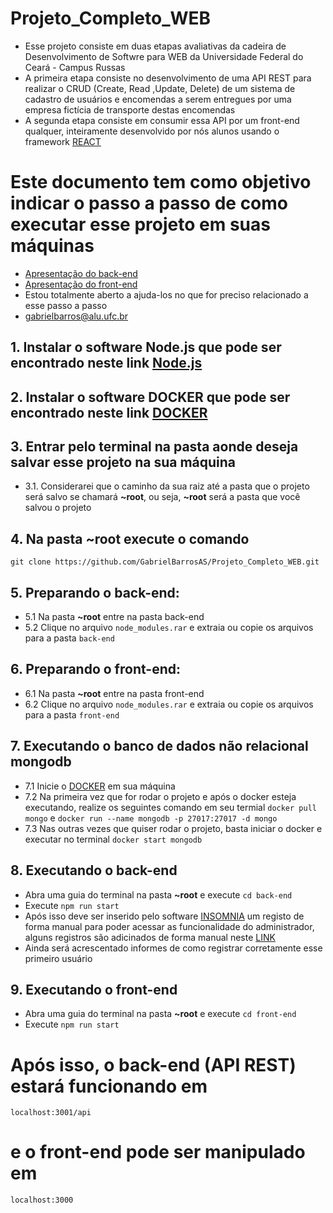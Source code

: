 # Projeto_Completo_WEB
- Esse projeto consiste em duas etapas avaliativas da cadeira de Desenvolvimento de Softwre para WEB da Universidade Federal do Ceará - Campus Russas
- A primeira etapa consiste no desenvolvimento de uma API REST para realizar o CRUD (Create, Read ,Update, Delete) de um sistema de cadastro de usuários e encomendas a serem entregues por uma empresa fictícia de transporte destas encomendas
- A segunda etapa consiste em consumir essa API por um front-end qualquer, inteiramente desenvolvido por nós alunos usando o framework [REACT](https://pt-br.reactjs.org/)
# Este documento tem como objetivo indicar o passo a passo de como executar esse projeto em suas máquinas
- [Apresentação do back-end](https://www.youtube.com/watch?v=wL60_uo6wsw&ab_channel=MauricioMatoso)
- [Apresentação do front-end](https://www.youtube.com/watch?v=vstovdQbKWk&t=581s&ab_channel=MauricioMatoso)
- Estou totalmente aberto a ajuda-los no que for preciso relacionado a esse passo a passo
- gabrielbarros@alu.ufc.br
## 1. Instalar o software Node.js que pode ser encontrado neste link [Node.js](https://nodejs.org/)
## 2. Instalar o software DOCKER que pode ser encontrado neste link [DOCKER](https://www.docker.com/)
## 3. Entrar pelo terminal na pasta aonde deseja salvar esse projeto na sua máquina
- 3.1. Considerarei que o caminho da sua raiz até a pasta que o projeto será salvo se chamará **~root**, ou seja, **~root** será a pasta que você salvou o projeto
## 4. Na pasta **~root** execute o comando
```git clone https://github.com/GabrielBarrosAS/Projeto_Completo_WEB.git```
## 5. Preparando o back-end:
- 5.1 Na pasta **~root** entre na pasta back-end
- 5.2 Clique no arquivo ```node_modules.rar``` e extraia ou copie os arquivos para a pasta ```back-end```
## 6. Preparando o front-end:
- 6.1 Na pasta **~root** entre na pasta front-end
- 6.2 Clique no arquivo ```node_modules.rar``` e extraia ou copie os arquivos para a pasta ```front-end```
## 7. Executando o banco de dados não relacional mongodb
- 7.1 Inicie o [DOCKER](https://www.docker.com/) em sua máquina
- 7.2 Na primeira vez que for rodar o projeto e após o docker esteja executando, realize os seguintes comando em seu termial ```docker pull mongo```  e  ```docker run --name mongodb -p 27017:27017 -d mongo```
- 7.3 Nas outras vezes que quiser rodar o projeto, basta iniciar o docker e executar no terminal ```docker start mongodb```
## 8. Executando o back-end
- Abra uma guia do terminal na pasta **~root** e execute ```cd back-end```
- Execute ```npm run start```
- Após isso deve ser inserido pelo software [INSOMNIA](https://insomnia.rest/download) um registo de forma manual para poder acessar as funcionalidade do administrador, alguns registros são adicinados de forma manual neste [LINK](https://www.youtube.com/watch?v=wL60_uo6wsw&ab_channel=MauricioMatoso)
- Ainda será acrescentado informes de como registrar corretamente esse primeiro usuário
## 9. Executando o front-end
- Abra uma guia do terminal na pasta **~root** e execute ```cd front-end```
- Execute ```npm run start```
# Após isso, o back-end (API REST) estará funcionando em
```localhost:3001/api```
# e o front-end pode ser manipulado em
```localhost:3000```
